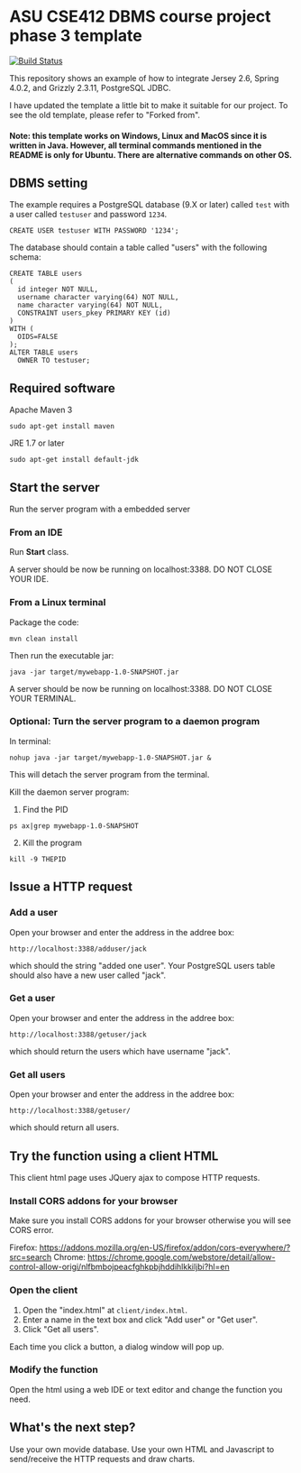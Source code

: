 # ASU CSE412 DBMS course project phase 3 template

[![Build Status](https://travis-ci.org/jiayuasu/jersey2-spring4-grizzly2.svg?branch=master)](https://travis-ci.org/jiayuasu/jersey2-spring4-grizzly2)

This repository shows an example of how to integrate Jersey 2.6, Spring 4.0.2, and Grizzly 2.3.11, PostgreSQL JDBC.

I have updated the template a little bit to make it suitable for our project. To see the old template, please refer to "Forked from".

#### Note: this template works on Windows, Linux and MacOS since it is written in Java. However, all terminal commands mentioned in the README is only for Ubuntu. There are alternative commands on other OS.

## DBMS setting

The example requires a PostgreSQL database (9.X or later) called `test` with a user called `testuser` and password `1234`.

```CREATE USER testuser WITH PASSWORD '1234';```

The database should contain a table called "users" with the following schema:

```
CREATE TABLE users
(
  id integer NOT NULL,
  username character varying(64) NOT NULL,
  name character varying(64) NOT NULL,
  CONSTRAINT users_pkey PRIMARY KEY (id)
)
WITH (
  OIDS=FALSE
);
ALTER TABLE users
  OWNER TO testuser;
```

## Required software

Apache Maven 3

```
sudo apt-get install maven
```

JRE 1.7 or later

```
sudo apt-get install default-jdk
```


## Start the server

Run the server program with a embedded server

### From an IDE

Run **Start** class.

A server should be now be running on localhost:3388. DO NOT CLOSE YOUR IDE.

### From a Linux terminal

Package the code:
```
mvn clean install
```

Then run the executable jar:
```
java -jar target/mywebapp-1.0-SNAPSHOT.jar
```

A server should be now be running on localhost:3388. DO NOT CLOSE YOUR TERMINAL.

### Optional: Turn the server program to a daemon program

In terminal:

```
nohup java -jar target/mywebapp-1.0-SNAPSHOT.jar &
```

This will detach the server program from the terminal. 

Kill the daemon server program:

1. Find the PID
```
ps ax|grep mywebapp-1.0-SNAPSHOT
```

2. Kill the program
```
kill -9 THEPID
```

## Issue a HTTP request

### Add a user

Open your browser and enter the address in the addree box:
```
http://localhost:3388/adduser/jack
```
which should the string "added one user". Your PostgreSQL users table should also have a new user called "jack".

### Get a user
Open your browser and enter the address in the addree box:
```
http://localhost:3388/getuser/jack
```
which should return the users which have username "jack".

### Get all users
Open your browser and enter the address in the addree box:
```
http://localhost:3388/getuser/
```
which should return all users.

## Try the function using a client HTML

This client html page uses JQuery ajax to compose HTTP requests.

### Install CORS addons for your browser

Make sure you install CORS addons for your browser otherwise you will see CORS error.

Firefox: https://addons.mozilla.org/en-US/firefox/addon/cors-everywhere/?src=search
Chrome: https://chrome.google.com/webstore/detail/allow-control-allow-origi/nlfbmbojpeacfghkpbjhddihlkkiljbi?hl=en

### Open the client

1. Open the "index.html" at `client/index.html`.
2. Enter a name in the text box and click "Add user" or "Get user".
3. Click "Get all users".

Each time you click a button, a dialog window will pop up.

### Modify the function
Open the html using a web IDE or text editor and change the function you need.

## What's the next step?
Use your own movide database. Use your own HTML and Javascript to send/receive the HTTP requests and draw charts.
